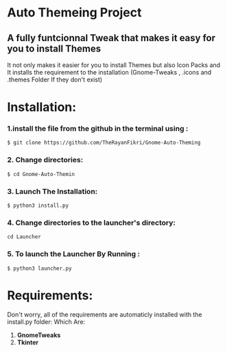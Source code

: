 # Auto Themeing Project

## A fully funtcionnal Tweak that makes it easy for you to install Themes

It not only makes it easier for you to install Themes but also Icon Packs and It installs the requirement to the installation (Gnome-Tweaks , .icons and .themes Folder If they don't exist)

# Installation:
### 1.install the file from the github in the terminal using :
```
$ git clone https://github.com/TheRayanFikri/Gnome-Auto-Theming
```
### 2. Change directories:
```
$ cd Gnome-Auto-Themin
```
### 3. Launch The Installation:
```
$ python3 install.py
```
### 4. Change directories to the launcher's directory:
```
cd Launcher
```
### 5. To launch the **Launcher** By Running :
```
$ python3 launcher.py
```
# Requirements:
Don't worry, all of the requirements are automaticly installed with the install.py folder:
Which Are:
1. **GnomeTweaks**
2. **Tkinter**




